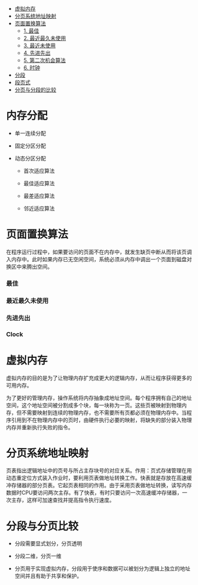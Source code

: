 <!-- GFM-TOC -->
* [虚拟内存](#虚拟内存)
* [分页系统地址映射](#分页系统地址映射)
* [页面置换算法](#页面置换算法)
    * [1. 最佳](#1-最佳)
    * [2. 最近最久未使用](#2-最近最久未使用)
    * [3. 最近未使用](#3-最近未使用)
    * [4. 先进先出](#4-先进先出)
    * [5. 第二次机会算法](#5-第二次机会算法)
    * [6. 时钟](#6-时钟)
* [分段](#分段)
* [段页式](#段页式)
* [分页与分段的比较](#分页与分段的比较)
<!-- GFM-TOC -->

# 内存分配

* 单一连续分配

* 固定分区分配

* 动态分区分配

    * 首次适应算法

    * 最佳适应算法

    * 最差适应算法

    * 邻近适应算法

# 页面置换算法

在程序运行过程中，如果要访问的页面不在内存中，就发生缺页中断从而将该页调入内存中。此时如果内存已无空闲空间，系统必须从内存中调出一个页面到磁盘对换区中来腾出空间。

### 最佳

### 最近最久未使用

### 先进先出

### Clock 

# 虚拟内存

虚拟内存的目的是为了让物理内存扩充成更大的逻辑内存，从而让程序获得更多的可用内存。

为了更好的管理内存，操作系统将内存抽象成地址空间。每个程序拥有自己的地址空间，这个地址空间被分割成多个块，每一块称为一页。这些页被映射到物理内存，但不需要映射到连续的物理内存，也不需要所有页都必须在物理内存中。当程序引用到不在物理内存中的页时，由硬件执行必要的映射，将缺失的部分装入物理内存并重新执行失败的指令。

# 分页系统地址映射

页表指出逻辑地址中的页号与所占主存块号的对应关系。作用：页式存储管理在用动态重定位方式装入作业时，要利用页表做地址转换工作。快表就是存放在高速缓冲存储器的部分页表。它起页表相同的作用。由于采用页表做地址转换，读写内存数据时CPU要访问两次主存。有了快表，有时只要访问一次高速缓冲存储器，一次主存，这样可加速查找并提高指令执行速度。



# 分段与分页比较

* 分段需要显式划分，分页透明

* 分段二维，分页一维

* 分页用于实现虚拟内存，分段用于使序和数据可以被划分为逻辑上独立的地址空间并且有助于共享和保护。